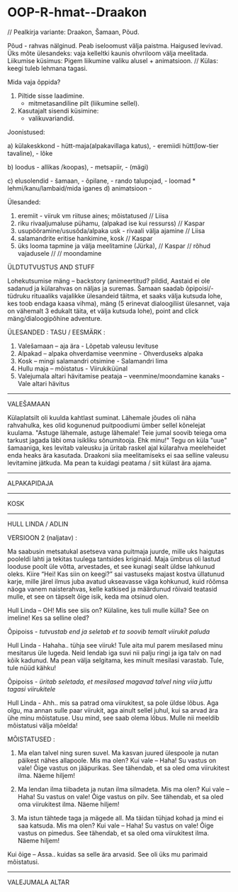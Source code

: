 # OOP-R-hmat--Draakon


// Pealkirja variante: Draakon, Šamaan, Põud.

Põud - rahvas nälginud. Peab iseloomust välja paistma. Haigused levivad.
Üks mõte ülesandeks: vaja kelleltki kaunis ohvriloom välja meelitada.
Liikumise küsimus: Pigem liikumine valiku alusel + animatsioon.
// Külas: keegi tuleb lehmana tagasi.


Mida vaja õppida?
1) Piltide sisse laadimine.
	- mitmetasandiline pilt (liikumine sellel).
2) Kasutajalt sisendi küsimine:
	 - valikuvariandid.

Joonistused:

a) külakeskkond
	- hütt-maja(alpakavillaga katus),
	- eremiidi hütt(low-tier tavaline),
	- lõke

b) loodus
	- allikas /koopas),
	- metsapiir,
	- (mägi)
	
c) elusolendid
	- šamaan,
	- õpilane,
	- rando talupojad,
	- loomad
		* lehmi/kanu/lambaid/mida iganes
d) animatsioon
	- 

Ülesanded:
1) eremiit - viiruk vm riituse aines; mõistatused // Liisa
2) riku rivaaljumaluse pühamu, (alpakad ise kui ressurss) // Kaspar
3) usupööramine/ususõda/alpaka usk - rivaali välja ajamine // Liisa
4) salamandrite eritise hankimine, kosk // Kaspar
1) üks looma tapmine ja välja meelitamine (Jürka), // Kaspar
	// rõhud vajadusele 
	// 
	// moondamine
	
ÜLDTUTVUSTUS AND STUFF

Lohekutsumise mäng – backstory (animeertitud? pildid, Aastaid ei ole sadanud ja külarahvas on näljas ja suremas. Šamaan saadab õpipoisi/-tüdruku rituaaliks vajalikke 
ülesandeid täitma, et saaks välja kutsuda lohe, kes toob endaga kaasa vihma), mäng (5 erinevat dialoogiliist ülesannet, vaja on vähemalt 3 edukalt täita, et välja 
kutsuda lohe), point and click mäng/dialoogipõhine adventure.

ÜLESANDED :                                                                                                 TASU / EESMÄRK : 

1)	Valešamaan – aja ära                                                                                    - Lõpetab valeusu levituse
2)	Alpakad – alpaka ohverdamise veenmine                                                                   - Ohverduseks alpaka
3)	Kosk – mingi salamandri otsimine                                                                        - Salamandri lima
4)	Hullu maja – mõistatus                                                                                  - Viirukiküünal
5)	Valejumala altari hävitamise peataja –  veenmine/moondamine kanaks                                      - Vale altari hävitus

--------------------------------------------------------------------------------------------------------------------------------------------------------------------

VALEŠAMAAN

Külaplatsilt oli kuulda kahtlast suminat. Lähemale jõudes oli näha rahvahulka, kes olid kogunenud puitpoodiumi ümber sellel kõnelejat kuulama. "Astuge lähemale, astuge 
lähemale! Teie jumal soovib teiega oma tarkust jagada läbi oma isikliku sõnumitooja. Ehk minu!" Tegu on küla "uue" šamaaniga, kes levitab valeusku ja üritab raskel 
ajal külarahva meeleheidet enda heaks ära kasutada. Draakoni siia meelitamiseks ei saa selline valeusu levitamine jätkuda. Ma pean ta kuidagi peatama / siit külast ära
ajama.



--------------------------------------------------------------------------------------------------------------------------------------------------------------------

ALPAKAPIDAJA

--------------------------------------------------------------------------------------------------------------------------------------------------------------------

KOSK

--------------------------------------------------------------------------------------------------------------------------------------------------------------------

HULL LINDA / ADLIN

VERSIOON 2 (naljatav) :

Ma saabusin metsatukal asetseva vana puitmaja juurde, mille uks haigutas pooleldi lahti ja tekitas tuulega tantsides kriginaid. Maja ümbrus oli lastud looduse poolt 
üle võtta, arvestades, et see kunagi sealt üldse lahkunud oleks. Kiire “Hei! Kas siin on keegi?” sai vastuseks majast kostva üllatunud karje, mille järel ilmus juba 
avatud ukseavasse väga kohkunud, kuid rõõmsa näoga vanem naisterahvas, kelle katkised ja määrdunud rõivaid teatasid mulle, et see on täpselt õige isik, keda ma otsinud 
olen.

Hull Linda – OH! Mis see siis on? Külaline, kes tuli mulle külla? See on imeline! Kes sa selline oled?

Õpipoiss - *tutvustab end ja seletab et ta soovib temalt viirukit paluda* 

Hull Linda -  Hahaha.. tühja see viiruk! Tule aita mul parem mesilased minu mesitarus üle lugeda. Neid lendab iga suvi nii palju ringi ja iga talv on nad kõik kadunud. 
Ma pean välja selgitama, kes minult mesilasi varastab. Tule, tule nüüd kähku! 

Õpipoiss - *üritab seletada, et mesilased magavad talvel ning viia juttu tagasi viirukitele*

Hull Linda -  Ahh.. mis sa patrad oma viirukitest, sa pole üldse lõbus. Aga olgu, ma annan sulle paar viirukit, aga ainult sellel juhul, kui sa arvad ära ühe minu 
mõistatuse. Usu mind, see saab olema lõbus. Mulle nii meeldib mõistatusi välja mõelda!

MÕISTATUSED : 

1.	Ma elan talvel ning suren suvel. Ma kasvan juured ülespoole ja nutan päikest nähes allapoole. Mis ma olen?
Kui vale – Haha! Su vastus on vale! Õige vastus on jääpurikas. See tähendab, et sa oled oma viirukitest ilma. Näeme hiljem!

2.	Ma lendan ilma tiibadeta ja nutan ilma silmadeta. Mis ma olen?
Kui vale – Haha! Su vastus on vale! Õige vastus on pilv. See tähendab, et sa oled oma viirukitest ilma. Näeme hiljem!

3.	Ma istun tähtede taga ja mägede all. Ma täidan tühjad kohad ja mind ei saa katsuda. Mis ma olen?
Kui vale – Haha! Su vastus on vale! Õige vastus on pimedus. See tähendab, et sa oled oma viirukitest ilma. Näeme hiljem!

Kui õige – Assa.. kuidas sa selle ära arvasid. See oli üks mu parimaid mõistatusi.

--------------------------------------------------------------------------------------------------------------------------------------------------------------------

VALEJUMALA ALTAR
